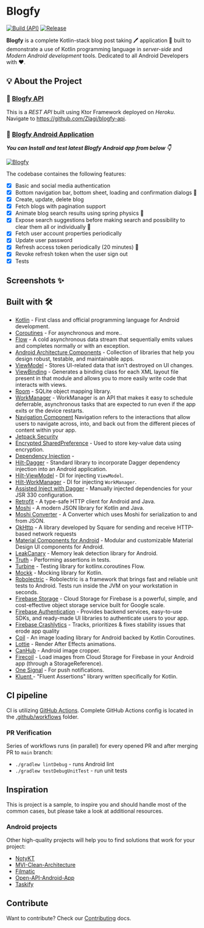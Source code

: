 # Blogfy

[![Build (API)](https://github.com/Zlagi/blogfy-api/actions/workflows/run-build.yml/badge.svg)](https://github.com/Zlagi/blogfy-api/actions/workflows/run-build.yml)
[![Release](https://github.com/Zlagi/Blogfy/actions/workflows/Release.yml/badge.svg)](https://github.com/Zlagi/Blogfy/actions/workflows/Release.yml)

**Blogfy** is a complete Kotlin-stack blog post taking 🖊️ application 📱 built to demonstrate a use of Kotlin programming language in *server-side* and *Modern Android development* tools. Dedicated to all Android Developers with ❤️. 

## 💡 About the Project

### 🔹 [Blogfy API](/blogfy-api)

This is a *REST API* built using Ktor Framework deployed on *Heroku*.  
Navigate to https://github.com/Zlagi/blogfy-api.

### 🔹 [Blogfy Android Application](/blogfy-android)

***You can Install and test latest Blogfy Android app from below 👇***

[![Blogfy](https://img.shields.io/badge/Blogfy✅-APK-red.svg?style=for-the-badge&logo=android)](https://github.com/Zlagi/Blogfy/releases/tag/1)


The codebase containes the following features:

- [x] Basic and social media authentication
- [x] Bottom navigation bar, bottom sheet, loading and confirmation dialogs 🎨
- [x] Create, update, delete blog 
- [x] Fetch blogs with pagination support
- [x] Animate blog search results using spring physics 💫
- [x] Expose search suggestions before making search and possibility to clear them all or individually 👀
- [x] Fetch user account properties periodically
- [x] Update user password
- [x] Refresh access token periodically (20 minutes) 🔄
- [x] Revoke refresh token when the user sign out
- [x] Tests

## Screenshots ✨

## Built with 🛠

  - [Kotlin](https://kotlinlang.org/) - First class and official programming language for Android development.
  - [Coroutines](https://kotlinlang.org/docs/reference/coroutines-overview.html) - For asynchronous and more..
  - [Flow](https://kotlin.github.io/kotlinx.coroutines/kotlinx-coroutines-core/kotlinx.coroutines.flow/-flow/) - A cold asynchronous data stream that               sequentially emits values and completes normally or with an exception.
  - [Android Architecture Components](https://developer.android.com/topic/libraries/architecture) - Collection of libraries that help you design robust,           testable, and maintainable apps.
  - [ViewModel](https://developer.android.com/topic/libraries/architecture/viewmodel) - Stores UI-related data that isn't destroyed on UI changes. 
  - [ViewBinding](https://developer.android.com/topic/libraries/view-binding) - Generates a binding class for each XML layout file present in that module and       allows you to more easily write code that interacts with views.
  - [Room](https://developer.android.com/topic/libraries/architecture/room) - SQLite object mapping library.
  - [WorkManager](https://developer.android.com/topic/libraries/architecture/workmanager) - WorkManager is an API that makes it easy to schedule deferrable,       asynchronous tasks that are expected to run even if the app exits or the device restarts.
  - [Navigation Component](https://developer.android.com/guide/navigation/navigation-getting-started) Navigation refers to the interactions that allow users to     navigate across, into, and back out from the different pieces of content within your app.
  - [Jetpack Security](https://developer.android.com/topic/security/)
  - [Encrypted SharedPreference](https://developer.android.com/topic/security/data) - Used to store key-value data using encryption.
  - [Dependency Injection](https://developer.android.com/training/dependency-injection) - 
  - [Hilt-Dagger](https://dagger.dev/hilt/) - Standard library to incorporate Dagger dependency injection into an Android application.
  - [Hilt-ViewModel](https://developer.android.com/training/dependency-injection/hilt-jetpack) - DI for injecting `ViewModel`.
  - [Hilt-WorkManager](https://developer.android.com/training/dependency-injection/hilt-jetpack) - DI for injecting `WorkManager`.
  - [Assisted Inject with Dagger](https://github.com/square/AssistedInject) - Manually injected dependencies for your JSR 330 configuration.
  - [Retrofit](https://square.github.io/retrofit/) - A type-safe HTTP client for Android and Java.
  - [Moshi](https://github.com/square/moshi) - A modern JSON library for Kotlin and Java.
  - [Moshi Converter](https://github.com/square/retrofit/tree/master/retrofit-converters/moshi) - A Converter which uses Moshi for serialization to and from       JSON.
  - [OkHttp](https://square.github.io/okhttp/) - A library developed by Square for sending and receive HTTP-based network requests
  - [Material Components for Android](https://github.com/material-components/material-components-android) - Modular and customizable Material Design UI             components for Android.
  - [LeakCanary](https://square.github.io/leakcanary/) - Memory leak detection library for Android.
  - [Truth](https://truth.dev/) - Performing assertions in tests.
  - [Turbine](https://cashapp.github.io/turbine/) - Testing library for kotlinx.coroutines Flow.
  - [Mockk](https://mockk.io/) - Mocking library for Kotlin.
  - [Robolectric](https://mockk.io/) - Robolectric is a framework that brings fast and reliable unit tests to Android. Tests run inside the JVM on your             workstation in seconds.
  - [Firebase Storage](https://firebase.google.com/docs/storage) - Cloud Storage for Firebase is a powerful, simple, and cost-effective object storage service     built for Google scale.
  - [Firebase Authentication](https://firebase.google.com/docs/auth) - Provides backend services, easy-to-use SDKs, and ready-made UI libraries to authenticate     users to your app.
  - [Firebase Crashlytics](https://firebase.google.com/products/crashlytics) - Tracks, prioritizes & fixes stability issues that erode app quality
  - [Coil](https://coil-kt.github.io/coil/) - An image loading library for Android backed by Kotlin Coroutines.
  - [Lottie](http://airbnb.io/lottie/) - Render After Effects animations.
  - [CanHub](https://github.com/CanHub/Android-Image-Cropper) - Android image cropper.
  - [Firecoil](https://github.com/thatfiredev/firecoil) - Load images from Cloud Storage for Firebase in your Android app (through a StorageReference).
  - [One Signal](https://onesignal.com/) - For push notifications.
  - [Kluent ](https://github.com/MarkusAmshove/Kluent) - "Fluent Assertions" library written specifically for Kotlin.

## CI pipeline

CI is utilizing [GitHub Actions](https://github.com/features/actions). Complete GitHub Actions config is located in the [.github/workflows](.github/workflows) folder.

### PR Verification

Series of workflows runs (in parallel) for every opened PR and after merging PR to `main` branch:
* `./gradlew lintDebug` - runs Android lint
* `./gradlew testDebugUnitTest` - run unit tests

## Inspiration

This is project is a sample, to inspire you and should handle most of the common cases, but please take a look at
additional resources.

### Android projects

Other high-quality projects will help you to find solutions that work for your project:

- [NotyKT](https://github.com/PatilShreyas/NotyKT)
- [MVI-Clean-Architecture](https://github.com/yusufceylan/MVI-Clean-Architecture)
- [Filmatic](https://github.com/prof18/Filmatic)
- [Open-API-Android-App](https://github.com/mitchtabian/Open-API-Android-App)
- [Taskify](https://github.com/Vaibhav2002/Taskify)

## Contribute

Want to contribute? Check our [Contributing](CONTRIBUTING.md) docs.
